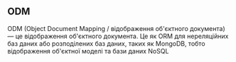 ## ODM

ODM (Object Document Mapping / відображення об'єктного документа) — це відображення об'єктного документа. Це як ORM для нереляційних баз даних або розподілених баз даних, таких як MongoDB, тобто відображення об'єктної моделі та бази даних NoSQL
